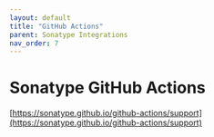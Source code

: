 ```yaml
---
layout: default
title: "GitHub Actions"
parent: Sonatype Integrations
nav_order: 7
---
```


# Sonatype GitHub Actions

[https://sonatype.github.io/github-actions/support](https://sonatype.github.io/github-actions/support)
